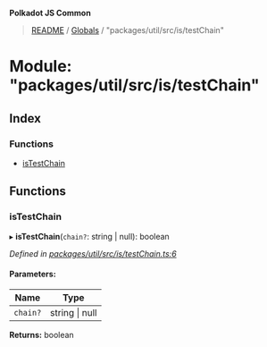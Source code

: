 **Polkadot JS Common**

> [README](../README.md) / [Globals](../globals.md) / "packages/util/src/is/testChain"

# Module: "packages/util/src/is/testChain"

## Index

### Functions

* [isTestChain](_packages_util_src_is_testchain_.md#istestchain)

## Functions

### isTestChain

▸ **isTestChain**(`chain?`: string \| null): boolean

*Defined in [packages/util/src/is/testChain.ts:6](https://github.com/polkadot-js/common/blob/dd1220ac/packages/util/src/is/testChain.ts#L6)*

#### Parameters:

Name | Type |
------ | ------ |
`chain?` | string \| null |

**Returns:** boolean
